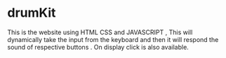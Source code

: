 # drumKit
This is the website using HTML CSS and JAVASCRIPT , This will dynamically take the input from the keyboard and then it will respond the sound of respective buttons . On display click is also available.
